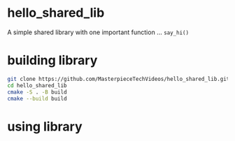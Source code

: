 # hello_shared_lib
A simple shared library with one important function ... ```say_hi()```

# building library
```sh
git clone https://github.com/MasterpieceTechVideos/hello_shared_lib.git
cd hello_shared_lib
cmake -S . -B build
cmake --build build
```

# using library